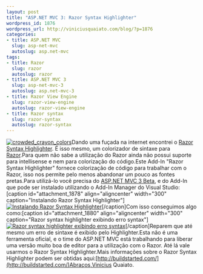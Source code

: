 ```yaml
--- 
layout: post
title: "ASP.NET MVC 3: Razor Syntax Highlighter"
wordpress_id: 1876
wordpress_url: http://viniciusquaiato.com/blog/?p=1876
categories: 
- title: ASP.NET MVC
  slug: asp-net-mvc
  autoslug: asp.net-mvc
tags: 
- title: Razor
  slug: razor
  autoslug: razor
- title: ASP.NET MVC 3
  slug: asp-net-mvc-3
  autoslug: asp.net-mvc-3
- title: Razor View Engine
  slug: razor-view-engine
  autoslug: razor-view-engine
- title: Razor syntax
  slug: razor-syntax
  autoslug: razor-syntax
---
```

[![](http://viniciusquaiato.com/images_posts/crowded_crayon_colors-150x150.jpg "crowded_crayon_colors")](http://viniciusquaiato.com/images_posts/crowded_crayon_colors.jpg)Dando uma fuçada na internet encontrei o [Razor Syntax Highlighter](http://visualstudiogallery.msdn.microsoft.com/pt-br/8dc77b9c-7c83-4392-9c46-fd15f3927a2e/view/Reviews). É isso mesmo, um colorizador de sintaxe para [Razor](http://viniciusquaiato.com/blog/tag/razor/).Para quem não sabe a utilização do Razor ainda não possui suporte para intellisense e nem para colorização do código.Este Add-In "Razor Syntax Highlighter" fornece colorização de código para trabalhar com o Razor, isso nos permite pelo menos abandonar um pouco as fontes pretas.Para utilizá-lo você precisa do [ASP.NET MVC 3 Beta](http://viniciusquaiato.com/blog/asp-net-mvc-3/), e do Add-In que pode ser instalado utilizando o Add-In Manager do Visual Studio:[caption id="attachment_1878" align="aligncenter" width="300" caption="Instalando Razor Syntax Highlighter"][![Instalando Razor Syntax Highlighter](http://viniciusquaiato.com/images_posts/Instalando-Razor-Syntax-Highlighter-300x190.png "Instalando Razor Syntax Highlighter")](http://viniciusquaiato.com/images_posts/Instalando-Razor-Syntax-Highlighter.png)[/caption]Com isso conseguimos algo como:[caption id="attachment_1880" align="aligncenter" width="300" caption="Razor syntax highlighter exibindo erro syntax"][![Razor syntax highlighter exibindo erro syntax](http://viniciusquaiato.com/images_posts/Razor-syntax-highlighter-exibindo-erro-syntax-300x184.png "Razor syntax highlighter exibindo erro syntax")](http://viniciusquaiato.com/images_posts/Razor-syntax-highlighter-exibindo-erro-syntax.png)[/caption]Reparem que até mesmo um erro de sintaxe é exibido pelo Highlighter.Esta não é uma ferramenta oficial, e o time do ASP.NET MVC está trabalhando para liberar uma versão muito boa de editor para a utilização com o Razor. Até lá vale usarmos o Razor Syntax Highlighter.Mais informações sobre o Razor Syntax Highlighter podem ser obtidas aqui:[http://buildstarted.com/](http://buildstarted.com/)Abraços,Vinicius Quaiato.
